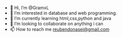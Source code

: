 - 👋 Hi, I’m @GramxL
- 👀 I’m interested in database and web programming.
- 🌱 I’m currently learning html,css,python and java
- 💞️ I’m looking to collaborate on anything i can 
- 📫 How to reach me reubendonasei@gmail.com

<!---
GramxL/GramxL is a ✨ special ✨ repository because its `README.md` (this file) appears on your GitHub profile.
You can click the Preview link to take a look at your changes.
--->
